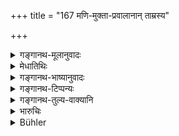 +++
title = "167 मणि-मुक्ता-प्रवालानान् ताम्रस्य"

+++

<details><summary>गङ्गानथ-मूलानुवादः</summary>

In the case of the stealing of gems, pearls, corals, copper, silver, iron, bronze and stone, one should subsist, for twelve days, on pieces of grain.—(167)
</details>

<details><summary>मेधातिथिः</summary>

स्वल्पबहुत्वापेक्षया च कालह्रासः सकृदावृत्तौ च ॥ ११.१६७ ॥
</details>

<details><summary>गङ्गानथ-भाष्यानुवादः</summary>

There is to be reduction in time, according to the greater or smaller quantity of the things stolen, as also according as the offence is the first one or a repetition.—(167)
</details>

<details><summary>गङ्गानथ-टिप्पन्यः</summary>

This verse is quoted in *Mitākṣarā* (3.265), which adds that, inasmuch as the expiation is twelve times as heavy as that prescribed in 165, the articles mentioned should he understood to be twelve times the value of the single meal in *Madanapārijata* (p. 875), which makes the same remark;—in *Nṛsiṃhaprasāda* (Prāyaścitta 74a);—and in
*Prāyaścittaviveka* (p. 341), which explains ‘*Kaṇānnatā*’ as ‘living on
small pieces of grain’.
</details>

<details><summary>गङ्गानथ-तुल्य-वाक्यानि</summary>

*Viṣṇu* (52.10).—‘For stealing precious stones, pearls or coral, copper,
silver, iron or white copper,—one must eat grain separated from the husk for twelve days.’
</details>

<details><summary>भारुचिः</summary>

अत्रापि सारासारापेक्षया सकृद् धरणे आवृत्तौ च ॥ ११.१६६ ॥
</details>

<details><summary>Bühler</summary>

168	To subsist during twelve days on (uncooked) grains (is the penance for stealing) gems, pearls, coral, copper, silver, iron, brass, or stone.
</details>
